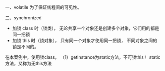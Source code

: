 一、volatile
为了保证线程间的可见性。



二、synchronized
- 加锁 class 时（锁类），
        无论共享一个对象还是创建多个对象，它们用的都是同一把锁
- 加锁 this 时（锁对象），
        只有同一个对象才使用同一把锁，
        不同对象之间的锁是不同的。

在本案例中，使用锁class，
  （1）getInstance为static方法，不可锁this！
  static方法，又称为无this方法

